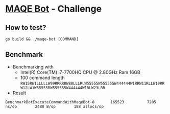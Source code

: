 # [MAQE Bot](https://maqe.github.io/maqe-bot.html) - Challenge

## How to test?
```
go build && ./maqe-bot [COMMAND]
```

## Benchmark
- Benchmarking with
  - Intel(R) Core(TM) i7-7700HQ CPU @ 2.80GHz Ram 16GB
  - 100 command length `RW15RW1LLLLLW99RRRRRW88LLLRLW55555W555555W444444W1RRW11RLLW19RRW12LW1W55555RW555555W444444W1RLW23LRR`
- Result
```
BenchmarkBotExecuteCommandWithMaqeBot-8   	  165523	      7205 ns/op	    2480 B/op	     188 allocs/op
```
